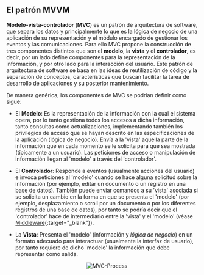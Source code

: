 ## El patrón MVVM

**Modelo-vista-controlador** (**MVC**) es un patrón de arquitectura de software, que separa los datos y principalmente lo que es la lógica de negocio de una aplicación de su representación y el módulo encargado de  gestionar los eventos y las comunicaciones. Para ello MVC propone la  construcción de tres componentes distintos que son el **modelo**, la **vista** y el **controlador**, es decir, por un lado define componentes para la representación de la  información, y por otro lado para la interacción del usuario. Este patrón de arquitectura de software se basa en las ideas de reutilización de código y la separación de conceptos, características que buscan facilitar la tarea de desarrollo de aplicaciones y su posterior mantenimiento.

De manera genérica, los componentes de MVC se podrían definir como sigue:

- El **Modelo**: Es la representación de la información con la  cual el sistema opera, por lo tanto gestiona todos los accesos a dicha  información, tanto consultas como actualizaciones, implementando también los privilegios de acceso que se hayan descrito en las especificaciones de la aplicación (lógica de negocio). Envía a la 'vista' aquella parte de la información que en cada momento  se le solicita para que sea mostrada (típicamente a un usuario). Las  peticiones de acceso o manipulación de información llegan al 'modelo' a  través del 'controlador'.

- El **Controlador**: Responde a eventos (usualmente acciones del  usuario) e invoca peticiones al 'modelo' cuando se hace alguna solicitud sobre la información (por ejemplo, editar un documento o un registro en una base de datos). También puede enviar comandos a su 'vista' asociada si se solicita un cambio en la forma en que se presenta el 'modelo'  (por ejemplo, desplazamiento o scroll por un documento o por los  diferentes registros de una base de datos), por tanto se podría decir  que el 'controlador' hace de intermediario entre la 'vista' y el  'modelo' (véase [Middleware](https://es.wikipedia.org/wiki/Middleware){:target="_blank"}).

- La **Vista**: Presenta el 'modelo' (información y *lógica de negocio*) en un formato adecuado para interactuar (usualmente la interfaz de usuario), por tanto requiere de dicho 'modelo' la información que debe representar como salida.

  <div style="text-align:center;"> <img src="../../img/ud10/MVC-Process.png" alt="MVC-Process" style="max-width:65%;" /> </div>

